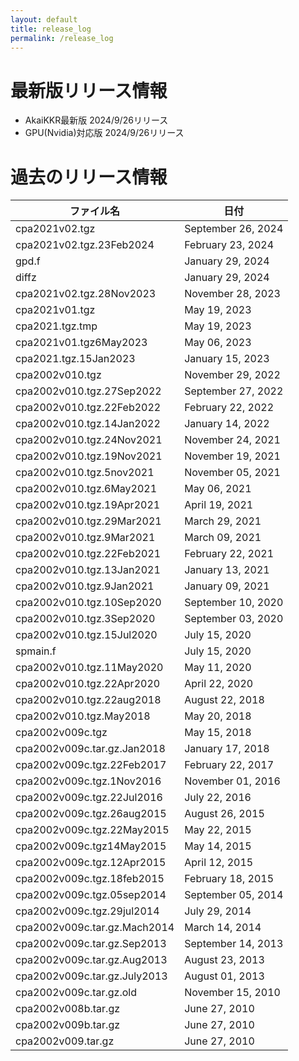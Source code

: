 ```yaml
---
layout: default
title: release_log
permalink: /release_log
---
```


# 最新版リリース情報
- AkaiKKR最新版 2024/9/26リリース
- GPU(Nvidia)対応版 2024/9/26リリース

# 過去のリリース情報

| ファイル名 | 日付 |
| ---- | ---- |
| cpa2021v02.tgz | September 26, 2024 |
| cpa2021v02.tgz.23Feb2024 | February 23, 2024 |
| gpd.f | January 29, 2024 |
| diffz | January 29, 2024 |
| cpa2021v02.tgz.28Nov2023 | November 28, 2023 |
| cpa2021v01.tgz | May 19, 2023 |
| cpa2021.tgz.tmp | May 19, 2023 |
| cpa2021v01.tgz6May2023 | May 06, 2023 |
| cpa2021.tgz.15Jan2023 | January 15, 2023 |
| cpa2002v010.tgz | November 29, 2022 |
| cpa2002v010.tgz.27Sep2022 | September 27, 2022 |
| cpa2002v010.tgz.22Feb2022 | February 22, 2022 |
| cpa2002v010.tgz.14Jan2022 | January 14, 2022 |
| cpa2002v010.tgz.24Nov2021 | November 24, 2021 |
| cpa2002v010.tgz.19Nov2021 | November 19, 2021 |
| cpa2002v010.tgz.5nov2021 | November 05, 2021 |
| cpa2002v010.tgz.6May2021 | May 06, 2021 |
| cpa2002v010.tgz.19Apr2021 | April 19, 2021 |
| cpa2002v010.tgz.29Mar2021 | March 29, 2021 |
| cpa2002v010.tgz.9Mar2021 | March 09, 2021 |
| cpa2002v010.tgz.22Feb2021 | February 22, 2021 |
| cpa2002v010.tgz.13Jan2021 | January 13, 2021 |
| cpa2002v010.tgz.9Jan2021 | January 09, 2021 |
| cpa2002v010.tgz.10Sep2020 | September 10, 2020 |
| cpa2002v010.tgz.3Sep2020 | September 03, 2020 |
| cpa2002v010.tgz.15Jul2020 | July 15, 2020 |
| spmain.f | July 15, 2020 |
| cpa2002v010.tgz.11May2020 | May 11, 2020 |
| cpa2002v010.tgz.22Apr2020 | April 22, 2020 |
| cpa2002v010.tgz.22aug2018 | August 22, 2018 |
| cpa2002v010.tgz.May2018 | May 20, 2018 |
| cpa2002v009c.tgz | May 15, 2018 |
| cpa2002v009c.tar.gz.Jan2018 | January 17, 2018 |
| cpa2002v009c.tgz.22Feb2017 | February 22, 2017 |
| cpa2002v009c.tgz.1Nov2016 | November 01, 2016 |
| cpa2002v009c.tgz.22Jul2016 | July 22, 2016 |
| cpa2002v009c.tgz.26aug2015 | August 26, 2015 |
| cpa2002v009c.tgz.22May2015 | May 22, 2015 |
| cpa2002v009c.tgz14May2015 | May 14, 2015 |
| cpa2002v009c.tgz.12Apr2015 | April 12, 2015 |
| cpa2002v009c.tgz.18feb2015 | February 18, 2015 |
| cpa2002v009c.tgz.05sep2014 | September 05, 2014 |
| cpa2002v009c.tgz.29jul2014 | July 29, 2014 |
| cpa2002v009c.tar.gz.Mach2014 | March 14, 2014 |
| cpa2002v009c.tar.gz.Sep2013 | September 14, 2013 |
| cpa2002v009c.tar.gz.Aug2013 | August 23, 2013 |
| cpa2002v009c.tar.gz.July2013 | August 01, 2013 |
| cpa2002v009c.tar.gz.old | November 15, 2010 |
| cpa2002v008b.tar.gz | June 27, 2010 |
| cpa2002v009b.tar.gz | June 27, 2010 |
| cpa2002v009.tar.gz | June 27, 2010 |
